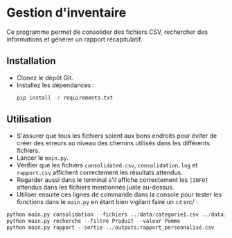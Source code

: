# Gestion d'inventaire
Ce programme permet de consolider des fichiers CSV, rechercher des informations et générer un rapport récapitulatif.

## Installation
- Clonez le dépôt Git.
- Installez les dépendances :
  ```bash
  pip install -r requirements.txt

## Utilisation
- S'assurer que tous les fichiers soient aux bons endroits pour éviter de créer des erreurs au niveau des chemins utilisés dans les différents fichiers.
- Lancer le `main.py`.
- Vérifier que les fichiers `consolidated.csv`, `consolidation.log` et `rapport.csv` affichent correctement les résultats attendus.
- Regarder aussi dans le terminal s'il affiche correctement les `[INFO]` attendus dans les fichiers mentionnés juste au-dessus.
- Utiliser ensuite ces lignes de commande dans la console pour tester les fonctions dans le `main.py` en étant bien vigilant faire un  `cd` src/ : 
```python
python main.py consolidation --fichiers ../data/categorie1.csv ../data/categorie2.csv
python main.py recherche --filtre Produit --valeur Pomme
python main.py rapport --sortie ../outputs/rapport_personnalisé.csv

  